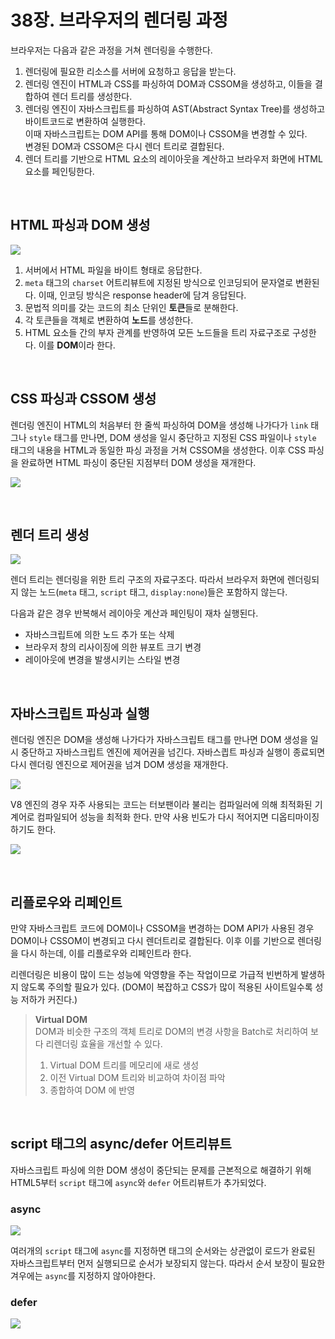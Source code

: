 # 38장. 브라우저의 렌더링 과정

브라우저는 다음과 같은 과정을 거쳐 렌더링을 수행한다.

1. 렌더링에 필요한 리소스를 서버에 요청하고 응답을 받는다.
2. 렌더링 엔진이 HTML과 CSS를 파싱하여 DOM과 CSSOM을 생성하고, 이들을 결합하여 렌더 트리를 생성한다.
3. 렌더링 엔진이 자바스크립트를 파싱하여 AST(Abstract Syntax Tree)를 생성하고 바이트코드로 변환하여 실행한다.  
   이때 자바스크립트는 DOM API를 통해 DOM이나 CSSOM을 변경할 수 있다.  
   변경된 DOM과 CSSOM은 다시 렌더 트리로 결합된다.
4. 렌더 트리를 기반으로 HTML 요소의 레이아웃을 계산하고 브라우저 화면에 HTML 요소를 페인팅한다.

<br>

## HTML 파싱과 DOM 생성

![](https://media.vlpt.us/images/eye3570/post/b90c0450-6f74-49bf-81cd-ce54ee2d8bf5/image.png)

1. 서버에서 HTML 파일을 바이트 형태로 응답한다.
2. `meta` 태그의 `charset` 어트리뷰트에 지정된 방식으로 인코딩되어 문자열로 변환된다. 이때, 인코딩 방식은 response header에 담겨 응답된다.
3. 문법적 의미를 갖는 코드의 최소 단위인 **토큰**들로 분해한다.
4. 각 토큰들을 객체로 변환하여 **노드**를 생성한다.
5. HTML 요소들 간의 부자 관계를 반영하여 모든 노드들을 트리 자료구조로 구성한다. 이를 **DOM**이라 한다.

<br>

## CSS 파싱과 CSSOM 생성

렌더링 엔진이 HTML의 처음부터 한 줄씩 파싱하여 DOM을 생성해 나가다가 `link` 태그나 `style` 태그를 만나면, DOM 생성을 일시 중단하고 지정된 CSS 파일이나 `style` 태그의 내용을 HTML과 동일한 파싱 과정을 거쳐 CSSOM을 생성한다. 이후 CSS 파싱을 완료하면 HTML 파싱이 중단된 지점부터 DOM 생성을 재개한다.

![](https://media.vlpt.us/images/eye3570/post/73652131-3f74-4d6e-84f5-1b8ab4f1968c/image.png)

<br>

## 렌더 트리 생성

![](https://media.vlpt.us/images/eye3570/post/b3088cf2-f26d-4b64-a4b0-5ddfa004e232/image.png)

렌더 트리는 렌더링을 위한 트리 구조의 자료구조다. 따라서 브라우저 화면에 렌더링되지 않는 노드(`meta` 태그, `script` 태그, `display:none`)들은 포함하지 않는다.

다음과 같은 경우 반복해서 레이아웃 계산과 페인팅이 재차 실행된다.

- 자바스크립트에 의한 노드 추가 또는 삭제
- 브라우저 창의 리사이징에 의한 뷰포트 크기 변경
- 레이아웃에 변경을 발생시키는 스타일 변경

<br>

## 자바스크립트 파싱과 실행

렌더링 엔진은 DOM을 생성해 나가다가 자바스크립트 태그를 만나면 DOM 생성을 일시 중단하고 자바스크립트 엔진에 제어권을 넘긴다. 자바스킙트 파싱과 실행이 종료되면 다시 렌더링 엔진으로 제어권을 넘겨 DOM 생성을 재개한다.

![](https://media.vlpt.us/images/khg04170/post/e1cb1494-89d1-4529-af48-db6926155f26/IMG_C64FD440D0A4-1.jpeg)

V8 엔진의 경우 자주 사용되는 코드는 터보팬이라 불리는 컴파일러에 의해 최적화된 기계어로 컴파일되어 성능을 최적화 한다. 만약 사용 빈도가 다시 적어지면 디옵티마이징 하기도 한다.

![](https://evan-moon.github.io/static/27979b3d2674a00f5b68af5f303fb27c/6af66/v8compiler-pipeline.png)

<br>

## 리플로우와 리페인트

만약 자바스크립트 코드에 DOM이나 CSSOM을 변경하는 DOM API가 사용된 경우 DOM이나 CSSOM이 변경되고 다시 렌더트리로 결합된다. 이후 이를 기반으로 렌더링을 다시 하는데, 이를 리플로우와 리페인트라 한다.

리렌더링은 비용이 많이 드는 성능에 악영향을 주는 작업이므로 가급적 빈번하게 발생하지 않도록 주의할 필요가 있다. (DOM이 복잡하고 CSS가 많이 적용된 사이트일수록 성능 저하가 커진다.)

> **Virtual DOM**  
> DOM과 비슷한 구조의 객체 트리로 DOM의 변경 사항을 Batch로 처리하여 보다 리렌더링 효율을 개선할 수 있다.
>
> 1. Virtual DOM 트리를 메모리에 새로 생성
> 2. 이전 Virtual DOM 트리와 비교하여 차이점 파악
> 3. 종합하여 DOM 에 반영

<br>

## script 태그의 async/defer 어트리뷰트

자바스크립트 파싱에 의한 DOM 생성이 중단되는 문제를 근본적으로 해결하기 위해 HTML5부터 `script` 태그에 `async`와 `defer` 어트리뷰트가 추가되었다.

### async

![](https://devcecy.com/wp-content/uploads/2021/08/KakaoTalk_Photo_2021-08-08-15-19-54-1024x153.png)

여러개의 `script` 태그에 `async`를 지정하면 태그의 순서와는 상관없이 로드가 완료된 자바스크립트부터 먼저 실행되므로 순서가 보장되지 않는다. 따라서 순서 보장이 필요한 겨우에는 `async`를 지정하지 않아야한다.

### defer

![](https://devcecy.com/wp-content/uploads/2021/08/KakaoTalk_Photo_2021-08-08-15-20-00-1024x206.png)
